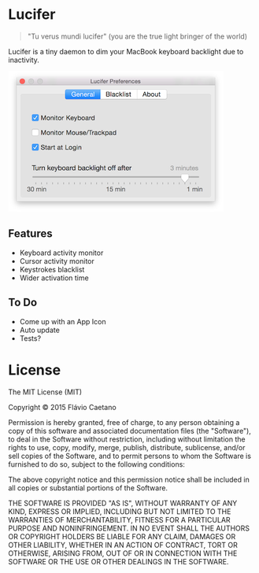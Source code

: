 Lucifer
=======

>  "Tu verus mundi lucifer" (you are the true light bringer of the world)

Lucifer is a tiny daemon to dim your MacBook keyboard backlight due to inactivity. 

![Screenshot1](https://raw.githubusercontent.com/fjcaetano/Lucifer/master/screen_shot.png)

## Features

- Keyboard activity monitor
- Cursor activity monitor
- Keystrokes blacklist
- Wider activation time

## To Do

- Come up with an App Icon
- Auto update
- Tests?


# License
The MIT License (MIT)

Copyright © 2015 Flávio Caetano

Permission is hereby granted, free of charge, to any person obtaining a copy
of this software and associated documentation files (the "Software"), to deal
in the Software without restriction, including without limitation the rights
to use, copy, modify, merge, publish, distribute, sublicense, and/or sell
copies of the Software, and to permit persons to whom the Software is
furnished to do so, subject to the following conditions:

The above copyright notice and this permission notice shall be included in all
copies or substantial portions of the Software.

THE SOFTWARE IS PROVIDED "AS IS", WITHOUT WARRANTY OF ANY KIND, EXPRESS OR
IMPLIED, INCLUDING BUT NOT LIMITED TO THE WARRANTIES OF MERCHANTABILITY,
FITNESS FOR A PARTICULAR PURPOSE AND NONINFRINGEMENT. IN NO EVENT SHALL THE
AUTHORS OR COPYRIGHT HOLDERS BE LIABLE FOR ANY CLAIM, DAMAGES OR OTHER
LIABILITY, WHETHER IN AN ACTION OF CONTRACT, TORT OR OTHERWISE, ARISING FROM,
OUT OF OR IN CONNECTION WITH THE SOFTWARE OR THE USE OR OTHER DEALINGS IN THE
SOFTWARE.